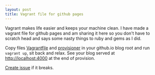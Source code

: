 ```yaml
---
layout: post
title: Vagrant file for github pages
---
```


Vagrant makes life easier and keeps your machine clean. I have made a vagrant file for github pages and am sharing it here so you don't have to scratch head and says some nasty things to ruby and gems as I did.

Copy files [Vagrantfile](/Vagrantfile) and [provisioner](/provisioner) in your github.io blog root and run `vagrant up`, sit back and relax. See your blog served at [http://localhost:4000](http://localhost:4000) at the end of provision.

[Create issue](https://github.com/haisum/haisum.github.io/issues) if it breaks.